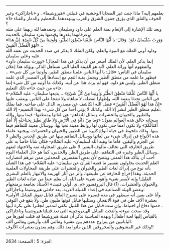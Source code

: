 ------------------------------------------------------------------------

بعلمهم إليه؟ ماذا جنت غير الضحايا الوحشية في قنبلتي «هيروشيما» . و
«ناجازاكي» وغير الخوف والقلق الذي يؤرق جفون الشرق والغرب ويتهددهما
بالتحطيم والدمار والفناء «1» ؟  
وبعد تلك الإشارة إلى الإنعام بمنة العلم على داود وسليمان، وحمدهما لله
ربهما على منته وعرفانهما بقدرها وقيمتها يفرد سليمان بالحديث:  
«وَوَرِثَ سُلَيْمانُ داوُدَ. وَقالَ: يا أَيُّهَا النَّاسُ عُلِّمْنا مَنْطِقَ الطَّيْرِ، وَأُوتِينا مِنْ كُلِّ
شَيْءٍ. إِنَّ هذا لَهُوَ الْفَضْلُ الْمُبِينُ» ..  
وداود أوتي الملك مع النبوة والعلم. ولكن الملك لا يذكر في صدد الحديث عن
نعمة الله عليه وعلى سليمان.  
إنما يذكر العلم. لأن الملك أصغر من أن يذكر في هذا المجال! «وورث سليمان
داود» والمفهوم أنها وراثة العلم، لأنه هو القيمة العليا التي تستأهل
الذكر. ويؤكد هذا إعلان سليمان في الناس: «قال: يا أيها الناس علمنا منطق
الطير، وأوتينا من كل شيء» .. فيظهر ما علمه من منطق الطير ويجمل بقية
النعم مع إسنادها إلى المصدر الذي علمه منطق الطير. وليس هو داود. فهو لم
يرث هذا عن أبيه. وكذلك ما أوتيه من كل شيء إنما جاءه من حيث جاءه ذلك
التعليم.  
«يا أَيُّهَا النَّاسُ عُلِّمْنا مَنْطِقَ الطَّيْرِ وَأُوتِينا مِنْ كُلِّ شَيْءٍ» .. يذيعها سليمان-
عليه السّلام- في الناس تحدثا بنعمة الله، وإظهارا لفضله، لا مباهاة ولا
تنفجا على الناس. ويعقب عليها «إِنَّ هذا لَهُوَ الْفَضْلُ الْمُبِينُ» فضل الله الكاشف
عن مصدره، الدال على صاحبه. فما يملك تعليم منطق الطير لبشر إلا الله.
وكذلك لا يؤتي أحدا من كل شيء- بهذا التعميم- إلا الله.  
وللطيور والحيوان والحشرات وسائل للتفاهم- هي لغاتها ومنطقها- فيما بينها.
والله سبحانه خالق هذه العوالم يقول: «وَما مِنْ دَابَّةٍ فِي الْأَرْضِ وَلا طائِرٍ يَطِيرُ
بِجَناحَيْهِ إِلَّا أُمَمٌ أَمْثالُكُمْ» ولا تكون أمما حتى تكون لها روابط معينة تحيا
بها، ووسائل معينة للتفاهم فيما بينها. وذلك ملحوظ في حياة أنواع كثيرة من
الطيور والحيوان والحشرات. ويجتهد علماء هذه الأنواع في إدراك شيء من
لغاتها ووسائل التفاهم بينها عن طريق الحدس والظن لا عن الجزم واليقين.
فأما ما وهبه الله لسليمان- عليه السّلام- فكان شأنا خاصا به على طريق
الخارقة التي تخالف مألوف البشر. لا على طريق المحاولة منه والاجتهاد لتفهم
وسائل الطير وغيره في التفاهم، على طريق الظن والحدس، كما هو حال العلماء
اليوم..  
أحب أن يتأكد هذا المعنى ويتضح لأن بعض المفسرين المحدثين ممن تبرهم
انتصارات العلم الحديث يحاولون تفسير ما قصة القرآن عن سليمان- عليه
السّلام- في هذا الشأن بأنه نوع من إدراك لغات الطير والحيوان والحشرات على
طريقة المحاولات العلمية الحديثة. وهذا إخراج للخارقة عن طبيعتها، وأثر من
آثار الهزيمة والانبهار بالعلم البشري القليل! وإنه لأيسر شيء وأهون شيء
على الله، أن يعلم عبدا من عباده لغات الطير والحيوان والحشرات، (1) قال
البروفسور «م. ي. أولي فنيت» الأستاذ بجامعة برمنجهام وعضو الهيئة الصناعية
في إعداد القنبلة الذرية. بعد حادثي هيروشيما وناجازاكي:  
«وأنا على يقين أنه سيظهر في مدة قصيرة على مسرح العالم قنابل تفوق القنابل
الأولى بعشرة آلاف طن في قوة الانفجار. وستليها قنابل قوتها مليون طن، ولا
ينفع في التوقي منها دفاع أو احتياط. وإن ست قنابل من هذا القبيل تكفي
لتدمير انجلترا على بكرة أبيها» .  
وقد صحت نبوءته وأنتجت القنابل الهيدروجينية التي تعد قنبلتا هيروشيما
وناجازاكي بالقياس إليها لعبة أطفال! وبهذه المناسبة نذكر أن قنبلة
هيروشيما قد قتلت لفورها من اليابانيين من يتراوح عددهم بين عشرة ومائتي
ألف وأربعين ومائتي ألف.  
وذلك غير المشوهين والمحروقين الذين ماتوا بعد ذلك. وهم يعدون بعشرات
الألوف!!

------------------------------------------------------------------------

الجزء: 5 ¦ الصفحة: 2634
